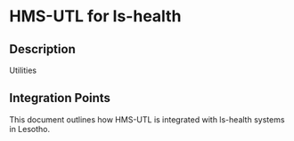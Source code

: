 # HMS-UTL for ls-health

## Description

Utilities

## Integration Points

This document outlines how HMS-UTL is integrated with ls-health systems in Lesotho.
